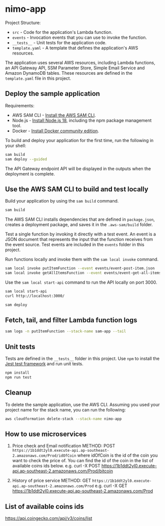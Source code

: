 # nimo-app

Project Structure:

- `src` - Code for the application's Lambda function.
- `events` - Invocation events that you can use to invoke the function.
- `__tests__` - Unit tests for the application code.
- `template.yaml` - A template that defines the application's AWS resources.

The application uses several AWS resources, including Lambda functions, an API Gateway API, SSM Parameter Store, Simple Email Service and Amazon DynamoDB tables. These resources are defined in the `template.yaml` file in this project.

## Deploy the sample application

Requirements:

- AWS SAM CLI - [Install the AWS SAM CLI](https://docs.aws.amazon.com/serverless-application-model/latest/developerguide/serverless-sam-cli-install.html).
- Node.js - [Install Node.js 18](https://nodejs.org/en/), including the npm package management tool.
- Docker - [Install Docker community edition](https://hub.docker.com/search/?type=edition&offering=community).

To build and deploy your application for the first time, run the following in your shell:

```bash
sam build
sam deploy --guided
```

The API Gateway endpoint API will be displayed in the outputs when the deployment is complete.

## Use the AWS SAM CLI to build and test locally

Build your application by using the `sam build` command.

```bash
sam build
```

The AWS SAM CLI installs dependencies that are defined in `package.json`, creates a deployment package, and saves it in the `.aws-sam/build` folder.

Test a single function by invoking it directly with a test event. An event is a JSON document that represents the input that the function receives from the event source. Test events are included in the `events` folder in this project.

Run functions locally and invoke them with the `sam local invoke` command.

```bash
sam local invoke putItemFunction --event events/event-post-item.json
sam local invoke getAllItemsFunction --event events/event-get-all-items.json
```

Use the `sam local start-api` command to run the API locally on port 3000.

```bash
sam local start-api
curl http://localhost:3000/
```

```bash
sam deploy
```

## Fetch, tail, and filter Lambda function logs

```bash
sam logs -n putItemFunction --stack-name sam-app --tail
```

## Unit tests

Tests are defined in the `__tests__` folder in this project. Use `npm` to install the [Jest test framework](https://jestjs.io/) and run unit tests.

```bash
npm install
npm run test
```

## Cleanup

To delete the sample application, use the AWS CLI. Assuming you used your project name for the stack name, you can run the following:

```bash
aws cloudformation delete-stack --stack-name nimo-app
```

## How to use microservices

1. Price check and Email notification
   METHOD: POST
   `https://1b1ddt2yl0.execute-api.ap-southeast-2.amazonaws.com/Prod/idOfCoin`
   where idOfCoin is the id of the coin you want to check the price of. You can find the id of the coin in the list of available coins ids below.
   e.g. curl -X POST https://1b1ddt2yl0.execute-api.ap-southeast-2.amazonaws.com/Prod/bitcoin

2. History of price service
   METHOD: GET
   `https://1b1ddt2yl0.execute-api.ap-southeast-2.amazonaws.com/Prod`
   e.g. curl -X GET https://1b1ddt2yl0.execute-api.ap-southeast-2.amazonaws.com/Prod

## List of available coins ids

https://api.coingecko.com/api/v3/coins/list
